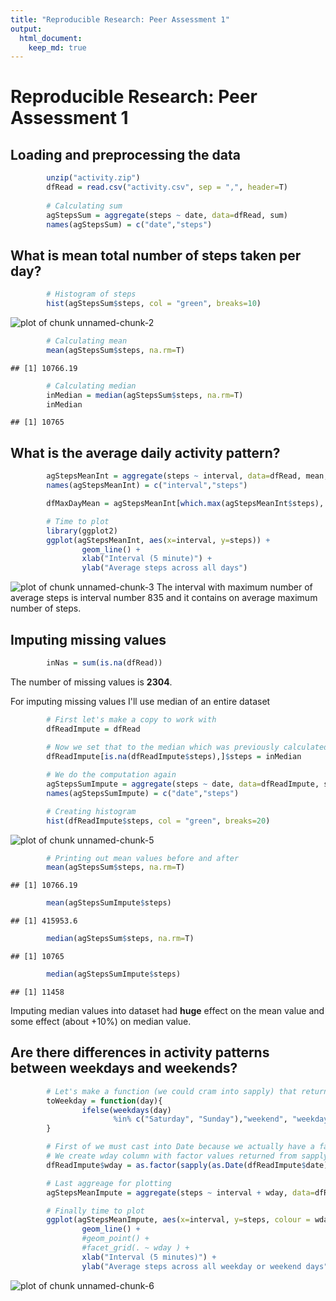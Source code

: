 ```yaml
---
title: "Reproducible Research: Peer Assessment 1"
output: 
  html_document:
    keep_md: true
---
```


# Reproducible Research: Peer Assessment 1


## Loading and preprocessing the data


```r
        unzip("activity.zip")
        dfRead = read.csv("activity.csv", sep = ",", header=T)
        
        # Calculating sum
        agStepsSum = aggregate(steps ~ date, data=dfRead, sum)
        names(agStepsSum) = c("date","steps")        
```

## What is mean total number of steps taken per day?

```r
        # Histogram of steps
        hist(agStepsSum$steps, col = "green", breaks=10)
```

![plot of chunk unnamed-chunk-2](figure/unnamed-chunk-2-1.png) 

```r
        # Calculating mean
        mean(agStepsSum$steps, na.rm=T)
```

```
## [1] 10766.19
```

```r
        # Calculating median
        inMedian = median(agStepsSum$steps, na.rm=T)
        inMedian
```

```
## [1] 10765
```



## What is the average daily activity pattern?

```r
        agStepsMeanInt = aggregate(steps ~ interval, data=dfRead, mean, na.rm=T)
        names(agStepsMeanInt) = c("interval","steps")

        dfMaxDayMean = agStepsMeanInt[which.max(agStepsMeanInt$steps), ]

        # Time to plot
        library(ggplot2)
        ggplot(agStepsMeanInt, aes(x=interval, y=steps)) + 
                geom_line() + 
                xlab("Interval (5 minute)") + 
                ylab("Average steps across all days")
```

![plot of chunk unnamed-chunk-3](figure/unnamed-chunk-3-1.png) 
The interval with maximum number of average steps is interval number 835 and it contains on average maximum number of  steps.

## Imputing missing values

```r
        inNas = sum(is.na(dfRead))
```
The number of missing values is **2304**.

For imputing missing values I'll use median of an entire dataset

```r
        # First let's make a copy to work with
        dfReadImpute = dfRead
        
        # Now we set that to the median which was previously calculated
        dfReadImpute[is.na(dfReadImpute$steps),]$steps = inMedian

        # We do the computation again
        agStepsSumImpute = aggregate(steps ~ date, data=dfReadImpute, sum)
        names(agStepsSumImpute) = c("date","steps")

        # Creating histogram
        hist(dfReadImpute$steps, col = "green", breaks=20)
```

![plot of chunk unnamed-chunk-5](figure/unnamed-chunk-5-1.png) 

```r
        # Printing out mean values before and after
        mean(agStepsSum$steps, na.rm=T)
```

```
## [1] 10766.19
```

```r
        mean(agStepsSumImpute$steps)
```

```
## [1] 415953.6
```

```r
        median(agStepsSum$steps, na.rm=T)
```

```
## [1] 10765
```

```r
        median(agStepsSumImpute$steps)
```

```
## [1] 11458
```
Imputing median values into dataset had **huge** effect on the mean value and some effect 
(about +10%) on median value.

## Are there differences in activity patterns between weekdays and weekends?

```r
        # Let's make a function (we could cram into sapply) that returns 'weekday' or'weekend'
        toWeekday = function(day){
                ifelse(weekdays(day) 
                       %in% c("Saturday", "Sunday"),"weekend", "weekday")
        }        

        # First of we must cast into Date because we actually have a factor for '$date'
        # We create wday column with factor values returned from sapply (calling 'toWeekday')
        dfReadImpute$wday = as.factor(sapply(as.Date(dfReadImpute$date), toWeekday))

        # Last aggreage for plotting
        agStepsMeanImpute = aggregate(steps ~ interval + wday, data=dfReadImpute, mean)

        # Finally time to plot
        ggplot(agStepsMeanImpute, aes(x=interval, y=steps, colour = wday)) + 
                geom_line() +
                #geom_point() +
                #facet_grid(. ~ wday ) +
                xlab("Interval (5 minutes)") + 
                ylab("Average steps across all weekday or weekend days")
```

![plot of chunk unnamed-chunk-6](figure/unnamed-chunk-6-1.png) 
